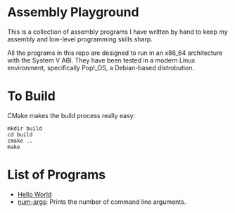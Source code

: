# Assembly Playground

This is a collection of assembly programs I have written by hand to keep my assembly
and low-level programming skills sharp.

All the programs in this repo are designed to run in an x86\_64 architecture with
the System V ABI. They have been tested in a modern Linux environment, specifically
Pop!_OS, a Debian-based distrobution.

# To Build
CMake makes the build process really easy:

```
mkdir build
cd build
cmake ..
make
```

# List of Programs
- [Hello World](hello-world.s)
- [num-args](num-args.s): Prints the number of command line arguments.
